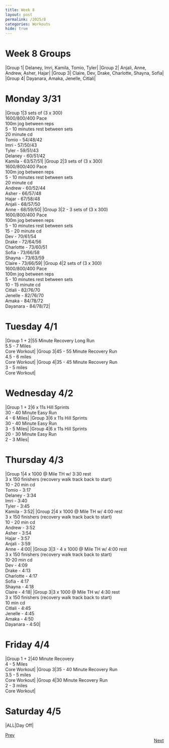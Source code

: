 ```yaml
---
title: Week 8
layout: post
permalink: /2025/8
categories: Workouts
hide: true
---
```



# Week 8 Groups

|Group 1| Delaney, Imri, Kamila, Tomio, Tyler|
|Group 2| Anjali, Anne, Andrew, Asher, Hajar|
|Group 3| Claire, Dev, Drake, Charlotte, Shayna, Sofia|
|Group 4| Dayanara, Amaka, Jenelle, Citlali|

# Monday 3/31 

|Group 1|3 sets of (3 x 300) <br> 1600/800/400 Pace <br> 100m jog between reps <br> 5 - 10 minutes rest between sets <br> 20 minute cd <br> Tomio - 54/48/42 <br> Imri - 57/50/43 <br> Tyler - 59/51/43 <br> Delaney - 60/51/42 <br> Kamila - 63/57/51|
|Group 2|3 sets of (3 x 300) <br> 1600/800/400 Pace <br> 100m jog between reps <br> 5 - 10 minutes rest between sets <br> 20 minute cd <br> Andrew - 60/52/44 <br> Asher - 66/57/48 <br> Hajar - 67/58/48 <br> Anjali - 68/57/50 <br> Anne - 68/59/50|
|Group 3|2 - 3 sets of (3 x 300) <br> 1600/800/400 Pace <br> 100m jog between reps <br> 5 - 10 minutes rest between sets <br> 15 - 20 minute cd <br> Dev - 70/61/54 <br> Drake - 72/64/56 <br> Charlotte - 73/60/51 <br> Sofia - 73/66/58 <br> Shayna - 73/63/59 <br> Claire - 73/66/59|
|Group 4|2 sets of (3 x 300) <br> 1600/800/400 Pace <br> 100m jog between reps <br> 5 - 10 minutes rest between sets <br> 10 - 15 minute cd <br> Citlali - 82/76/70 <br> Jenelle - 82/76/70 <br> Amaka - 84/78/72 <br> Dayanara - 84/78/72|

# Tuesday 4/1

|Group 1 + 2|55 Minute Recovery Long Run <br> 5.5 - 7 Miles <br> Core Workout|
|Group 3|45 - 55 Minute Recovery Run <br> 4.5 - 6 miles <br> Core Workout|
|Group 4|35 - 45 Minute Recovery Run <br> 3 - 5 miles <br> Core Workout|

# Wednesday 4/2 

|Group 1 + 2|6 x 11s Hill Sprints <br> 30 - 40 Minute Easy Run <br> 4 - 6 Miles|
|Group 3|6 x 11s Hill Sprints <br> 30 - 40 Minute Easy Run <br> 3 - 5 Miles|
|Group 4|6 x 11s Hill Sprints <br> 20 - 30 Minute Easy Run <br> 2 - 3 Miles|

# Thursday 4/3

|Group 1|4 x 1000 @ Mile TH w/ 3:30 rest <br> 3 x 150 finishers (recovery walk track back to start) <br> 10 - 20 min cd <br> Tomio - 3:17 <br> Delaney - 3:34 <br> Imri - 3:40 <br> Tyler - 3:45 <br> Kamila - 3:52|
|Group 2|4 x 1000 @ Mile TH w/ 4:00 rest <br> 3 x 150 finishers (recovery walk track back to start) <br> 10 - 20 min cd <br> Andrew - 3:52 <br> Asher - 3:54 <br> Hajar - 3:57 <br> Anjali - 3:59 <br> Anne - 4:00|
|Group 3|3 - 4 x 1000 @ Mile TH w/ 4:00 rest <br> 3 x 150 finishers (recovery walk track back to start) <br> 10-20 min cd <br> Dev - 4:09 <br> Drake - 4:13 <br> Charlotte - 4:17 <br> Sofia - 4:17 <br> Shayna - 4:18 <br> Claire - 4:18|
|Group 3|3 x 1000 @ Mile TH w/ 4:30 rest <br> 3 x 150 finishers (recovery walk track back to start) <br> 10 min cd <br> Citlali - 4:45 <br> Jenelle - 4:45 <br> Amaka - 4:50 <br> Dayanara - 4:50|


# Friday 4/4 

|Group 1 + 2|40 Minute Recovery <br> 4 - 5 Miles <br> Core Workout|
|Group 3|35 - 40 Minute Recovery Run <br> 3.5 - 5 miles <br> Core Workout|
|Group 4|30 Minute Recovery Run <br> 2 - 3 miles <br> Core Workout|

# Saturday 4/5 

|ALL|Day Off|

<div style="text-align: left"> <a href="{{site.baseurl}}/2025/7">Prev</a></div> 
<div style="text-align: right"> <a href="{{site.baseurl}}/2025/9">Next</a></div>